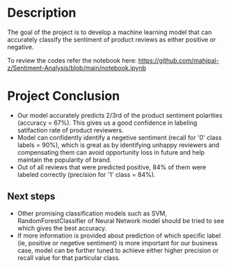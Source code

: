 # Description
The goal of the project is to develop a machine learning model that can accurately classify the sentiment of product reviews as either positive or negative.

To review the codes refer the notebook here: https://github.com/mahipal-z/Sentiment-Analysis/blob/main/notebook.ipynb

# Project Conclusion

* Our model accurately predicts 2/3rd of the product sentiment polarities (accuracy = 67%). This gives us a good confidence in labeling satifaction rate of product reviewers.
* Model can confidently identify a negetive sentiment (recall for '0' class labels = 90%), which is great as by identifying unhappy reviewers and compensating them can avoid opportunity loss in future and help maintain the popularity of brand.
* Out of all reviews that were predicted positive, 84% of them were labeled correctly (precision for '1' class = 84%).

## Next steps

* Other promising classification models such as SVM, RandomForestClassifier of Neural Network model should be tried to see which gives the best accuracy.
* If more information is provided about prediction of which specific label (ie, positive or negetive sentiment) is more important for our business case, model can be further tuned to achieve either higher precision or recall value for that particular class.
